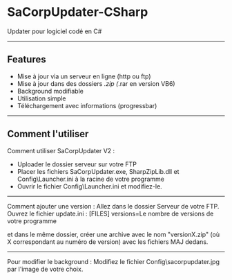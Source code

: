 SaCorpUpdater-CSharp
====================

Updater pour logiciel codé en C#

--------------------
Features
--------------------

- Mise à jour via un serveur en ligne (http ou ftp)
- Mise à jour dans des dossiers *.zip (*.rar en version VB6)
- Background modifiable
- Utilisation simple
- Téléchargement avec informations (progressbar)

--------------------
Comment l'utiliser
--------------------

Comment utiliser SaCorpUpdater V2 :
- Uploader le dossier serveur sur votre FTP
- Placer les fichiers SaCorpUpdater.exe, SharpZipLib.dll et Config\Launcher.ini à la racine de votre programme
- Ouvrir le fichier Config\Launcher.ini et modifiez-le.

-----

Comment ajouter une version :
Allez dans le dossier Serveur de votre FTP.
Ouvrez le fichier update.ini :
[FILES]
versions=Le nombre de versions de votre programme

et dans le même dossier, créer une archive avec le nom "versionX.zip" (où X correspondant au numéro de version) avec les fichiers MAJ dedans.

-----

Pour modifier le background :
Modifiez le fichier Config\sacorpupdater.jpg par l'image de votre choix.


